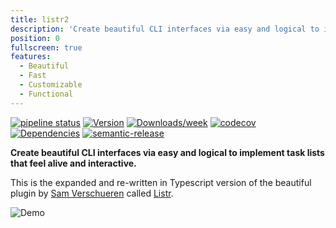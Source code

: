 ```yaml
---
title: listr2
description: 'Create beautiful CLI interfaces via easy and logical to implement task lists that feel alive and interactive.'
position: 0
fullscreen: true
features:
  - Beautiful
  - Fast
  - Customizable
  - Functional
---
```


[![pipeline status](https://gitlab.kilic.dev/libraries/listr2/badges/master/pipeline.svg)](https://gitlab.kilic.dev/libraries/listr2/-/commits/master) [![Version](https://img.shields.io/npm/v/listr2.svg)](https://npmjs.org/package/listr2) [![Downloads/week](https://img.shields.io/npm/dw/listr2.svg)](https://npmjs.org/package/listr2) [![codecov](https://codecov.io/gh/cenk1cenk2/listr2/branch/master/graph/badge.svg)](https://codecov.io/gh/cenk1cenk2/listr2) [![Dependencies](https://img.shields.io/librariesio/release/npm/listr2)](https://npmjs.org/package/listr2) [![semantic-release](https://img.shields.io/badge/%20%20%F0%9F%93%A6%F0%9F%9A%80-semantic--release-e10079.svg)](https://github.com/semantic-release/semantic-release)

**Create beautiful CLI interfaces via easy and logical to implement task lists that feel alive and interactive.**

This is the expanded and re-written in Typescript version of the beautiful plugin by [Sam Verschueren](https://github.com/SamVerschueren) called [Listr](https://github.com/SamVerschueren/listr).

<div class="object-fill">

![Demo](https://raw.githubusercontent.com/cenk1cenk2/listr2/master/demo/demo.gif)

</div>

<list :items="features"></list>
